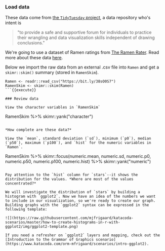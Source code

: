 ### Load data

These data come from [the `TidyTuesday` project](https://github.com/rfordatascience/tidytuesday), a data repository who's intent is 

> "to provide a safe and supportive forum for individuals to practice their wrangling and data visualization skills independent of drawing conclusions."

We're going to use a dataset of Ramen ratings from [The Ramen Rater](https://www.theramenrater.com/resources-2/the-list/). Read more about these data [here](https://github.com/rfordatascience/tidytuesday/tree/master/data/2019/2019-06-04).

Below we import the raw data from an external .csv file into `Ramen` and get a `skimr::skim()` summary (stored in `RamenSkim`). 


```
Ramen <- readr::read_csv("https://bit.ly/38sO0S7")
RamenSkim <- skimr::skim(Ramen)
```{{execute}}

### Review data 

View the character variables in `RamenSkim`

```
RamenSkim %>% 
  skimr::yank("character")
```{{execute}}

*How complete are these data?*

View the `mean`, standard deviation (`sd`), minimum (`p0`), median (`p50`), maximum (`p100`), and `hist` for the numeric variables in `Ramen`.

```
RamenSkim %>% 
  skimr::focus(numeric.mean, numeric.sd, 
               numeric.p0, numeric.p50, numeric.p100,
               numeric.hist) %>% 
  skimr::yank("numeric")
```{{execute}}

Pay attention to the `hist` column for `stars`--it shows the distribution for the values. *Where are most of the values concentrated?* 

We will investigate the distribution of `stars` by building a histogram with `ggplot2`. Now we have an idea of the numbers we want to include in our visualization, so we're ready to create our graph. Building graphs with the `ggplot2` syntax can be expressed in the following template:

![](https://raw.githubusercontent.com/mjfrigaard/katacoda-scenarios/master/how-to-create-histograms-in-r-with-ggplot2/img/ggplot2-template.png)

If you need a refresher on `ggplot2` layers and mapping, check out the [Introduction to the Grammar of Graphics scenario](https://www.katacoda.com/orm-mfrigaard/scenarios/intro-ggplot2).

